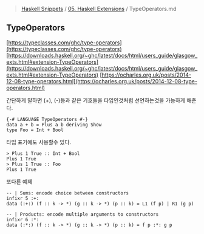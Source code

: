 > [Haskell Snippets](../README.md) / [05. Haskell Extensions](README.md) / TypeOperators.md
## TypeOperators
[https://typeclasses.com/ghc/type-operators](https://typeclasses.com/ghc/type-operators)
[https://downloads.haskell.org/~ghc/latest/docs/html/users_guide/glasgow_exts.html#extension-TypeOperators](https://downloads.haskell.org/~ghc/latest/docs/html/users_guide/glasgow_exts.html#extension-TypeOperators)
[https://ocharles.org.uk/posts/2014-12-08-type-operators.html](https://ocharles.org.uk/posts/2014-12-08-type-operators.html)

간단하게 말하면 (+), (-)등과 같은 기호들을 타입인것처럼 선언하는것을 가능하게 해준다. 

```
{-# LANGUAGE TypeOperators #-}
data a + b = Plus a b deriving Show
type Foo = Int + Bool
```
타입 표기에도 사용할수 있다.
```
> Plus 1 True :: Int + Bool
Plus 1 True
> Plus 1 True :: Foo
Plus 1 True
```

또다른 예제
```
-- | Sums: encode choice between constructors
infixr 5 :+:
data (:+:) (f :: k -> *) (g :: k -> *) (p :: k) = L1 (f p) | R1 (g p)
```
```
-- | Products: encode multiple arguments to constructors
infixr 6 :*:
data (:*:) (f :: k -> *) (g :: k -> *) (p :: k) = f p :*: g p
```